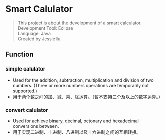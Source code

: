# Smart Calulator
> This project is about the development of a smart calculator.<br />
> Development Tool: Eclipse <br />
> Language: Java <br />
> Created by Jessiellu. <br />

## Function
### simple calulator
* Used for the addition, subtraction, multiplication and division of two numbers. (Three or more numbers operations are temporarily not supported.)
* 用于两个数之间的加、减、乘、除运算。（暂不支持三个及以上的数字运算。）

### convert calulator
* Used for achieve binary, decimal, octonary and hexadecimal conversions between.
* 用于实现二进制、十进制、八进制以及十六进制之间的互相转换。
